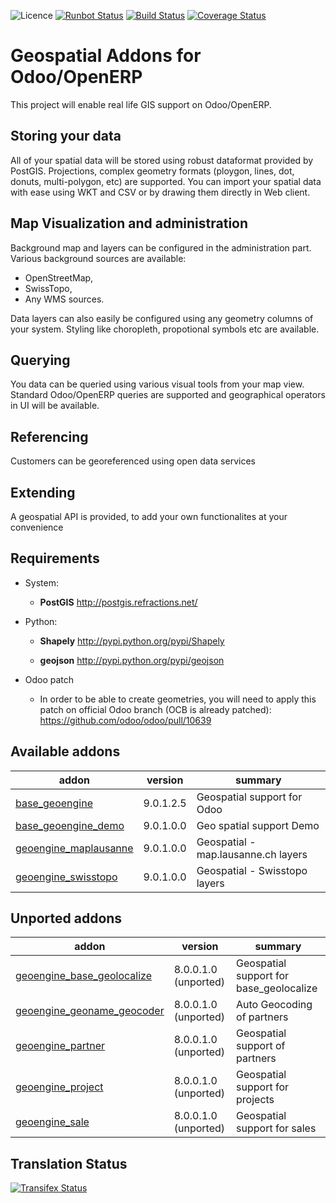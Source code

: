 ![Licence](https://img.shields.io/badge/licence-AGPL--3-blue.svg)
[![Runbot Status](https://runbot.odoo-community.org/runbot/badge/flat/115/9.0.svg)](https://runbot.odoo-community.org/runbot/repo/github-com-oca-geospatial-115)
[![Build Status](https://travis-ci.org/OCA/geospatial.svg?branch=9.0)](https://travis-ci.org/OCA/geospatial)
[![Coverage Status](https://coveralls.io/repos/OCA/geospatial/badge.svg?branch=9.0)](https://coveralls.io/r/OCA/geospatial?branch=9.0)

Geospatial Addons for Odoo/OpenERP
==================================

This project will enable real life GIS support on Odoo/OpenERP.

Storing your data
-----------------

All of your spatial data will be stored using robust dataformat provided by PostGIS.
Projections, complex geometry formats (ploygon, lines, dot, donuts, multi-polygon, etc) are supported.
You can import your spatial data with ease using WKT and CSV or by drawing them directly in Web client.

Map Visualization and administration
------------------------------------

Background map and layers can be configured in the administration part.
Various background sources are available:

 - OpenStreetMap,
 - SwissTopo,
 - Any WMS sources.

Data layers can also easily be configured using any geometry columns of your system.
Styling like choropleth, propotional symbols etc are available.

Querying
--------

You data can be queried using various visual tools from your map view.
Standard Odoo/OpenERP queries are supported and geographical operators in UI will be available.


Referencing
-----------

Customers can be georeferenced using open data services

Extending
---------

A geospatial API is provided, to add your own functionalites at your convenience


Requirements
------------

* System:
  *  **PostGIS** http://postgis.refractions.net/

* Python:
  *  **Shapely** http://pypi.python.org/pypi/Shapely

  *  **geojson** http://pypi.python.org/pypi/geojson

* Odoo patch

  * In order to be able to create geometries, you will need to apply this patch on official Odoo branch (OCB is already patched): https://github.com/odoo/odoo/pull/10639

[//]: # (addons)
Available addons
----------------
addon | version | summary
--- | --- | ---
[base_geoengine](base_geoengine/) | 9.0.1.2.5 | Geospatial support for Odoo
[base_geoengine_demo](base_geoengine_demo/) | 9.0.1.0.0 | Geo spatial support Demo
[geoengine_maplausanne](geoengine_maplausanne/) | 9.0.1.0.0 | Geospatial - map.lausanne.ch layers
[geoengine_swisstopo](geoengine_swisstopo/) | 9.0.1.0.0 | Geospatial - Swisstopo layers

Unported addons
---------------
addon | version | summary
--- | --- | ---
[geoengine_base_geolocalize](geoengine_base_geolocalize/) | 8.0.0.1.0 (unported) | Geospatial support for base_geolocalize
[geoengine_geoname_geocoder](geoengine_geoname_geocoder/) | 8.0.0.1.0 (unported) | Auto Geocoding of partners
[geoengine_partner](geoengine_partner/) | 8.0.0.1.0 (unported) | Geospatial support of partners
[geoengine_project](geoengine_project/) | 8.0.0.1.0 (unported) | Geospatial support for projects
[geoengine_sale](geoengine_sale/) | 8.0.0.1.0 (unported) | Geospatial support for sales

[//]: # (end addons)

Translation Status
------------------
[![Transifex Status](https://www.transifex.com/projects/p/OCA-geospatial-9-0/chart/image_png)](https://www.transifex.com/projects/p/OCA-geospatial-9-0)
